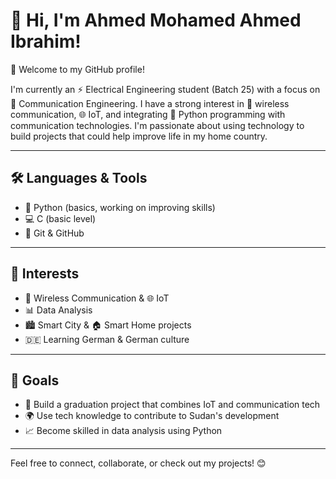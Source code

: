 # 👋 Hi, I'm Ahmed Mohamed Ahmed Ibrahim!

🎉 Welcome to my GitHub profile!

I'm currently an ⚡ Electrical Engineering student (Batch 25) with a focus on 📡 Communication Engineering. I have a strong interest in 📶 wireless communication, 🌐 IoT, and integrating 🐍 Python programming with communication technologies. 
I'm passionate about using technology to build projects that could help improve life in my home country.

---

## 🛠️ Languages & Tools
- 🐍 Python (basics, working on improving skills)
- 💻 C (basic level)
- 🧰 Git & GitHub

---

## 🎯 Interests
- 📶 Wireless Communication & 🌐 IoT  
- 📊 Data Analysis  
- 🏙️ Smart City & 🏠 Smart Home projects    
- 🇩🇪 Learning German & German culture  

---

## 🚀 Goals
- 🧪 Build a graduation project that combines IoT and communication tech  
- 🌍 Use tech knowledge to contribute to Sudan's development  
- 📈 Become skilled in data analysis using Python  

---

Feel free to connect, collaborate, or check out my projects! 😊
